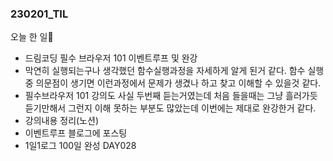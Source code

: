 ### 230201_TIL

오늘 한 일📌
* 드림코딩 필수 브라우저 101 이벤트루프 및 완강
* 막연히 실행되는구나 생각했던 함수실행과정을 자세하게 알게 된거 같다. 함수 실행중 의문점이 생기면 이런과정에서 문제가 생겼나 하고 찾고 이해할 수 있을것 같다. 
* 필수브라우저 101 강의도 사실 두번째 듣는거였는데 처음 들을때는 그냥 흘러가듯 듣기만해서 그런지 이해 못하는 부분도 많았는데 이번에는 제대로 완강한거 같다. 
* 강의내용 정리(노션)
* 이벤트루프 블로그에 포스팅
* 1일1로그 100일 완성 DAY028